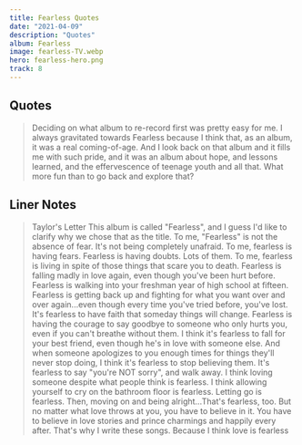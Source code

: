 ```yaml
---
title: Fearless Quotes
date: "2021-04-09"
description: "Quotes"
album: Fearless
image: fearless-TV.webp
hero: fearless-hero.png
track: 8
---
```


## Quotes 

<blockquote>
Deciding on what album to re-record first was pretty easy for me. I always gravitated towards Fearless because I think that, as an album, it was a real coming-of-age. And I look back on that album and it fills me with such pride, and it was an album about hope, and lessons learned, and the effervescence of teenage youth and all that. What more fun than to go back and explore that?
</blockquote>

## Liner Notes

<blockquote>
Taylor's Letter
This album is called "Fearless", and I guess I'd like to clarify why we chose that as the title. To me, "Fearless" is not the absence of fear. It's not being completely unafraid. To me, fearless is having fears. Fearless is having doubts. Lots of them. To me, fearless is living in spite of those things that scare you to death. Fearless is falling madly in love again, even though you've been hurt before. Fearless is walking into your freshman year of high school at fifteen. Fearless is getting back up and fighting for what you want over and over again...even though every time you've tried before, you've lost. It's fearless to have faith that someday things will change. Fearless is having the courage to say goodbye to someone who only hurts you, even if you can't breathe without them. I think it's fearless to fall for your best friend, even though he's in love with someone else. And when someone apologizes to you enough times for things they'll never stop doing, I think it's fearless to stop believing them. It's fearless to say "you're NOT sorry", and walk away. I think loving someone despite what people think is fearless. I think allowing yourself to cry on the bathroom floor is fearless. Letting go is fearless. Then, moving on and being alright...That's fearless, too. But no matter what love throws at you, you have to believe in it. You have to believe in love stories and prince charmings and happily every after. That's why I write these songs. Because I think love is fearless
</blockquote>
